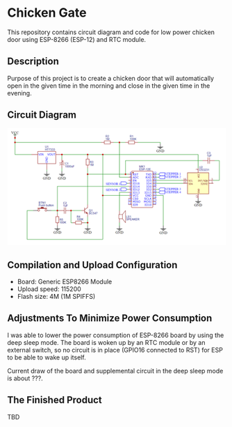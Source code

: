 # Chicken Gate

This repository contains circuit diagram and code for low power chicken door using
ESP-8266 (ESP-12) and RTC module.

## Description

Purpose of this project is to create a chicken door that will automatically open in the
given time in the morning and close in the given time in the evening.

## Circuit Diagram

![](circuit_diagram/image.png)

## Compilation and Upload Configuration

* Board: Generic ESP8266 Module
* Upload speed: 115200
* Flash size: 4M (1M SPIFFS)

## Adjustments To Minimize Power Consumption

I was able to lower the power consumption of ESP-8266 board by using the deep sleep mode.
The board is woken up by an RTC module or by an external switch, so no circuit is in place
(GPIO16 connected to RST) for ESP to be able to wake up itself.

Current draw of the board and supplemental circuit in the deep sleep mode is about ???.

## The Finished Product

TBD
